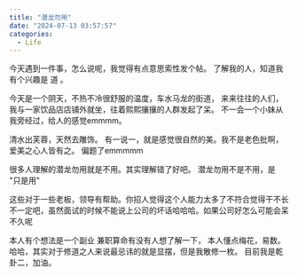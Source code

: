 ```yaml
---
title: "潜龙勿用"
date: "2024-07-13 03:57:57"
categories:
  - Life
---
```


今天遇到一件事，怎么说呢，我觉得有点意思索性发个帖。
了解我的人，知道我有个兴趣是 道 。


今天是一个阴天，不热不冷很舒服的温度，车水马龙的街道，
来来往往的人们，我与一家饮品店店铺外就坐，往着熙熙攘攘的人群发起了呆。
不一会一个小妹从我旁经过，给人的感觉emmmm。

清水出芙蓉，天然去雕饰。
有一说一，就是感觉很自然的美。我不是老色批啊，爱美之心人皆有之。
偏题了emmmmm

很多人理解的潜龙勿用就是不用。其实理解错了好吧。
潜龙勿用不是不用，是 "只是用"

这些对于一些老板，领导有帮助。你招人觉得这个人能力太多了不符合觉得干不长
不一定吧，虽然面试的时候不能说上公司的坏话哈哈哈。如果公司好怎么可能会呆不久呢

本人有个想法是一个副业 兼职算命有没有人想了解一下， 本人懂点梅花，易数。
哈哈，其实对于修道之人来说最忌讳的就是显摆，但是我散修一枚。
目前我是乾卦二，加油。

